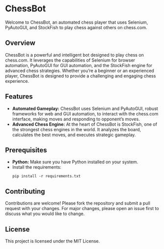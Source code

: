 # ChessBot
Welcome to ChessBot, an automated chess player that uses Selenium, PyAutoGUI, and StockFish to play chess against others on chess.com.

## Overview
ChessBot is a powerful and intelligent bot designed to play chess on chess.com. It leverages the capabilities of Selenium for browser automation, PyAutoGUI for GUI automation, and the StockFish engine for advanced chess strategies. Whether you’re a beginner or an experienced player, ChessBot is designed to provide a challenging and engaging chess experience.


## Features

- **Automated Gameplay:** ChessBot uses Selenium and PyAutoGUI, robust frameworks for web and GUI automation, to interact with the chess.com interface, making moves and responding to opponent’s moves.
- **Advanced Chess Engine:** At the heart of ChessBot is StockFish, one of the strongest chess engines in the world. It analyzes the board, calculates the best moves, and executes strategic gameplay.


## Prerequisites
- **Python:** Make sure you have Python installed on your system. 
- Install the requirements:
  ```
  pip install -r requirements.txt
  ```
  
## Contributing
Contributions are welcome! Please fork the repository and submit a pull request with your changes. For major changes, please open an issue first to discuss what you would like to change.

## License
This project is licensed under the MIT License.